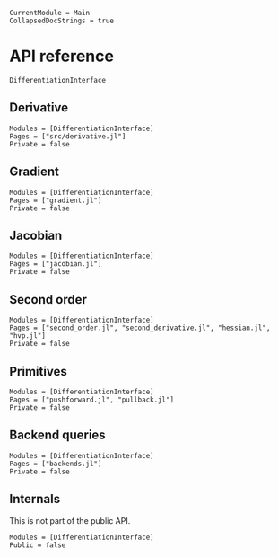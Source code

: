 ```@meta
CurrentModule = Main
CollapsedDocStrings = true
```

# API reference

```@docs
DifferentiationInterface
```

## Derivative

```@autodocs
Modules = [DifferentiationInterface]
Pages = ["src/derivative.jl"]
Private = false
```

## Gradient

```@autodocs
Modules = [DifferentiationInterface]
Pages = ["gradient.jl"]
Private = false
```

## Jacobian

```@autodocs
Modules = [DifferentiationInterface]
Pages = ["jacobian.jl"]
Private = false
```

## Second order

```@autodocs
Modules = [DifferentiationInterface]
Pages = ["second_order.jl", "second_derivative.jl", "hessian.jl", "hvp.jl"]
Private = false
```

## Primitives

```@autodocs
Modules = [DifferentiationInterface]
Pages = ["pushforward.jl", "pullback.jl"]
Private = false
```

## Backend queries

```@autodocs
Modules = [DifferentiationInterface]
Pages = ["backends.jl"]
Private = false
```

## Internals

This is not part of the public API.

```@autodocs
Modules = [DifferentiationInterface]
Public = false
```
